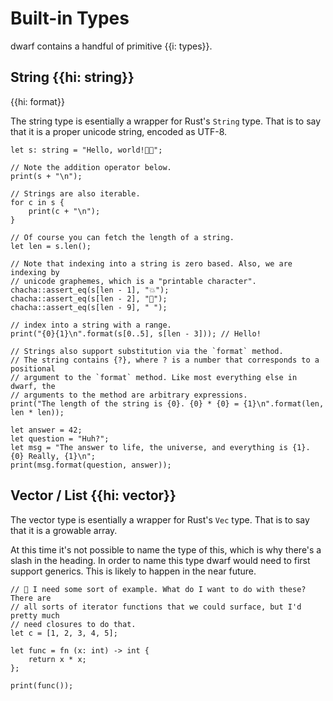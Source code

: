 # Built-in Types

dwarf contains a handful of primitive {{i: types}}.

## String {{hi: string}}
{{hi: format}}

The string type is esentially a wrapper for Rust's `String` type.
That is to say that it is a proper unicode string, encoded as UTF-8.

```dwarf
let s: string = "Hello, world!🎉💥";

// Note the addition operator below.
print(s + "\n");

// Strings are also iterable.
for c in s {
    print(c + "\n");
}

// Of course you can fetch the length of a string.
let len = s.len();

// Note that indexing into a string is zero based. Also, we are indexing by
// unicode graphemes, which is a "printable character".
chacha::assert_eq(s[len - 1], "💥");
chacha::assert_eq(s[len - 2], "🎉");
chacha::assert_eq(s[len - 9], " ");

// index into a string with a range.
print("{0}{1}\n".format(s[0..5], s[len - 3])); // Hello!

// Strings also support substitution via the `format` method.
// The string contains {?}, where ? is a number that corresponds to a positional
// argument to the `format` method. Like most everything else in dwarf, the
// arguments to the method are arbitrary expressions.
print("The length of the string is {0}. {0} * {0} = {1}\n".format(len, len * len));

let answer = 42;
let question = "Huh?";
let msg = "The answer to life, the universe, and everything is {1}. {0} Really, {1}\n";
print(msg.format(question, answer));
```

## Vector / List {{hi: vector}}

The vector type is esentially a wrapper for Rust's `Vec` type.
That is to say that it is a growable array.

At this time it's not possible to name the type of this, which is why there's a slash in the heading.
In order to name this type dwarf would need to first support generics.
This is likely to happen in the near future.


```dwarf
// 🚧 I need some sort of example. What do I want to do with these? There are
// all sorts of iterator functions that we could surface, but I'd pretty much
// need closures to do that.
let c = [1, 2, 3, 4, 5];

let func = fn (x: int) -> int {
    return x * x;
};

print(func());

```
